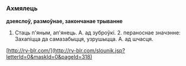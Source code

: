 ### Ахмялець
**дзеяслоў, размоўнае, закончанае трыванне**

1. Стаць п'яным, ап'янець. А. ад зуброўкі. 2. пераноснае значэнне: Захапіцца да самазабыцця, узрушыцца. А. ад шчасця.

<a rel="author">[http://rv-blr.com/](http://rv-blr.com/slounik.jsp?letterId=0&maskId=0&pageId=318)</a>
